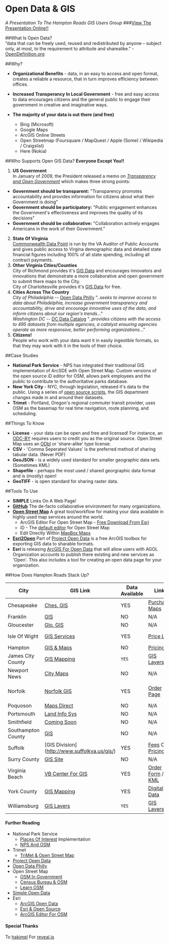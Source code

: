 Open Data &  GIS
==========================
_A Presentation To The Hampton Roads GIS Users Group_ 
###[View The Presentation Online!!](http://jonahadkins.github.io/Open-Data-In-Hampton-Roads/#/)

##What Is Open Data?   
“data that can be freely used, reused and redistributed by anyone – subject only, at most, to the requirement to attribute and sharealike.” - [OpenDefinition.org](http://opendefinition.org/od/)  

##Why?  

* __Organizational Benefits__ - data, in an easy to access and open format, creates a reliable a resource, that in turn improves efficiency between offices.

* __Increased Transperancy In Local Government__ -  free and easy access to data encourages citizens and the general public to engage their government in creative and imaginative ways.

* __The majority of your data is out there (and free)__
  * Bing (Microsoft)
  * Google Maps
  * ArcGIS Online Streets
  * Open Streetmap (Foursquare / MapQuest / Apple (Some) / Wikipedia / Craigslist)
  * Here (Nokia)

##Who Supports Open GIS Data?
__Everyone Except You!!__

1. __US Government__  
In January of 2009, the President released a memo on [_Transparency and Open Government_](http://www.whitehouse.gov/the_press_office/TransparencyandOpenGovernment) which makes three strong points:
  *  __Government should be transparent:__ "Transparency promotes accountability and provides information for citizens about what their Government is doing"
  *  __Government should be participatory:__ "Public engagement enhances the Government's effectiveness and improves the quality of its decisions"
  *  __Government should be collaborative:__ "Collaboration actively engages Americans in the work of their Government."
2. __State Of Virginia__  
[Commonwealth Data Point](http://datapoint.apa.virginia.gov/) is run by the VA Auditor of Public Accounts and gives public access to Virgina demographic data and detailed state financial figures including 100% of all state spending, including all contract payments.
3. __Other Virginia Cities/Counties__  
City of Richmond provides it's [GIS Data](http://www.richmondgov.com/GIS/) and encourages innovators and innovations that demonstrate a more collaborative and open government to submit there maps to the City.  
City of Charlottesville provides it's [GIS Data](http://www.charlottesville.org/Index.aspx?page=1674) for free.    
4. __Cities Across The Country__  
_City of Philadelphia_ --  [Open Data Philly](http://opendataphilly.org/faq/) ".._seeks to improve access to data about Philadelphia, increase government transparency and accountability, drive and encourage innovative uses of the data, and inform citizens about our region's trends._.."  
_Washington DC_ --  [DC Data Catalog](http://data.octo.dc.gov/) ".._provides citizens with the access to 495 datasets from multiple agencies, a catalyst ensuring agencies operate as more responsive, better performing organizations._.."  
5. __Citizens!__  
People who work with your data want it in easily ingestible formats, so that they may work with it in the tools of their choice.  

##Case Studies  
* __National Park Service__ - NPS has integrated their traditional GIS implementation of ArcSDE with Open Street Map. Custom versions of the open source iD editor for OSM, allows park employees and the public to contribute to the authoritative parks database.  
* __New York City__ - NYC, through legislation, released it's data to the public. Using a series of [open source scripts](https://github.com/osmlab/changewithin), the GIS department changes made in and around their datasets.  
* __Trimet__ - Portland, Oregon's regional commuter transit provider, uses OSM as the basemap for real time navigation, route planning, and scheduling.  

##Things To Know  
* __License__ - your data can be open and free and licensed! For instance, an [ODC-BY](http://opendatacommons.org/licenses/by/summary/) requires users to credit you as the original source. Open Street Map uses an [ODbl](http://opendatacommons.org/licenses/odbl/) or 'share-alike' type license.  
* __CSV__ - 'Comma Seperated Values' is the preferred method of sharing tabular data. (Never PDF)
* __GeoJSON__ - is a widely used standard for smaller geographic data sets. (Sometimes KML)
* __Shapefile__ - perhaps the most used / shared georgraphic data format and is (mostly) open!
* __GeoTIFF__ - is open standard for sharing raster data.  

##Tools To Use
* __SIMPLE__ Links On A Web Page!  
* [__GitHub__](www.github.com) The de-facto collaborative environment for many organizations.
* [__Open Street Map__](http://www.openstreetmap.org/about) A great tool/workflow for making your data available in highly used map services around the world.  
  * ArcGIS Editor For Open Street Map - [Free Download From Esri](http://blogs.esri.com/esri/arcgis/2012/03/08/hello-map-getting-started-with-the-arcgis-editor-for-openstreetmap/)  
  * iD - The [default editor](http://www.openstreetmap.org/) for Open Street Map  
  * Edit Directly Within [MapBox Maps](https://www.mapbox.com/blog/improve-this-map/)
* [__Esri2Open__](https://github.com/project-open-data/esri2open) Part of [Project Open Data](https://github.com/project-open-data) is a free ArcGIS toolbox for exporting GIS data to sharable formats.
* __Esri__ is releasing [ArcGIS For Open Data](https://composer.dc.esri.com/) that will allow users with AGOL Organization accounts to publish there existing and new services as 'Open'. This also includes a tool for creating an open data page for your organization.

##How Does Hampton Roads Stack Up?

City | GIS Link | Data Available | Link | Cost |
--- | --- | --- | --- | ---|
Chesapeake | [Ches. GIS](http://www.cityofchesapeake.net/Government/City-Departments/Departments/Information-Technology-Department/02gis.htm) | YES | [Purchase Maps](http://www.cityofchesapeake.net/Government/City-Departments/Departments/Information-Technology-Department/02gis/gis-purchase.htm) | $50 |
Franklin | [GIS](http://www.franklincountyva.gov/gis)| NO | N/A | N/A|
Gloucester | [Glo. GIS](http://www.co.gloucester.va.us/GeographicInformationSystems(GIS)/tabid/692/Default.aspx) |  NO | N/A | N/A |
Isle Of Wight | [GIS Services](http://www.co.isle-of-wight.va.us/gis-services/) | YES | [Price List](http://www.co.isle-of-wight.va.us/gis-services/gis-services-price-list/) | $15 Per Layer |
Hampton | [GIS & Maps](http://www.hampton.gov/index.aspx?NID=1850) | NO | [Pricing](http://www.hampton.gov/DocumentCenter/View/604) | N/A |
James City County | [GIS Mapping](https://www.jamescitycountyva.gov/assessments/gis-mapping.html) | `YES` | [GIS Layers](https://www.jamescitycountyva.gov/assessments/gis-mapping-layers.html) | `FREE` |
Newport News | [City Maps](http://www.nngov.com/engineering/resources/maps) | NO | N/A | N/A |
Norfolk | [Norfolk GIS](http://va-norfolk.civicplus.com/index.aspx?NID=1596) | YES | [Order Page](http://va-norfolk.civicplus.com/index.aspx?NID=1620) | $100 Per Theme |
Poquoson | [Maps Direct](http://poquoson.mapsdirect.net/) | NO | N/A | N/A |
Portsmouth | [Land Info Sys](http://www2.portsmouthva.gov/website/portsweb2_in.aspx) | NO | N/A | N/A|
Smithfield | [Coming Soon](http://www.smithfieldva.gov/content/index/view/id/40)| NO | N/A | N/A |
Southampton County | [GIS](http://www.southamptoncounty.org/gis.aspx)| NO | N/A | N/A |
Suffolk | [GIS Division] (http://www.suffolkva.us/gis/) | YES | [Fees](http://www.suffolkva.us/gis/fees/) Or [Pricing](http://www.suffolkva.us/files/6913/5880/2156/distributionandpricing_policy.pdf) | $50 - $500 |
Surry County | [GIS Site](http://surry.mapsdirect.net/) | NO | N/A | N/A |
Virginia Beach | [VB Center For GIS](http://www.vbgov.com/government/departments/communications-info-tech/maps/Pages/default.aspx) | YES |[Order Form](http://www.vbgov.com/government/departments/communications-info-tech/maps/Documents/Info_about_Available_Data.pdf) / [KML](http://www.vbgov.com/government/departments/communications-info-tech/maps/Pages/GIS-KML-Data.aspx) | Free To Order |
York County | [GIS Mapping](http://www.yorkcounty.gov/CountyGovernment/FinancialMgmtServices/GISMapping.aspx) | YES | [Digital Data](http://www.yorkcounty.gov/CountyGovernment/FinancialMgmtServices/GISMapping/DigitalData.aspx) | $20-$300 |
Williamsburg | [GIS Layers](https://www.williamsburgva.gov/Index.aspx?page=793) | `YES` | [GIS Layers](https://www.williamsburgva.gov/Index.aspx?page=793) | `FREE`


#### Further Reading  
* National Park Service  
  * [Places Of Interest](http://www.nps.gov/npmap/blog/nps-plus-osm-equals-places-of-interest.html) Implementation
  * [NPS And OSM](http://www.nps.gov/npmap/slides/nps-and-osm/#1)  
* Trimet
  * [TriMet & Open Street Map](http://prezi.com/jgj6cl1rtwm5/openstreetmap-and-the-trimets-open-source-trip-planner/)  
* [Project Open Data](http://project-open-data.github.io/business-case/)  
* [Open Data Philly](http://opendataphilly.org/faq/)   
* Open Street Map
  * [OSM In Government](http://openstreetmap.us/2013/04/openstreetmap-in-government/)
  * [Census Bureau & OSM](http://www.slideshare.net/geomantic/openstreetmap-in-government-us-census-bureau-experience) 
  * [Learn OSM](http://learnosm.org/en/  )  
* [Simple Open Data](http://simpleopendata.com/)  
* Esri
  * [ArcGIS Open Data](http://blogs.esri.com/esri/arcgis/2014/02/10/preview-of-open-data/)  
  * [Esri & Open Source](http://blogs.esri.com/esri/esri-insider/2014/03/05/esri-open-source-growing/)  
  * [ArcGIS Editor For OSM](http://blogs.esri.com/esri/arcgis/2012/03/08/hello-map-getting-started-with-the-arcgis-editor-for-openstreetmap/)  
 
#### Special Thanks
To [hakimel](https://github.com/hakimel) For [reveal.js](https://github.com/hakimel/reveal.js)

